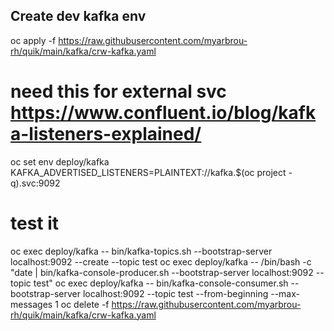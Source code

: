 ## Create dev kafka env
oc apply -f https://raw.githubusercontent.com/myarbrou-rh/quik/main/kafka/crw-kafka.yaml

# need this for external svc https://www.confluent.io/blog/kafka-listeners-explained/
oc set env deploy/kafka KAFKA_ADVERTISED_LISTENERS=PLAINTEXT://kafka.$(oc project -q).svc:9092

# test it
oc exec deploy/kafka -- bin/kafka-topics.sh --bootstrap-server localhost:9092 --create --topic test
oc exec deploy/kafka -- /bin/bash -c "date | bin/kafka-console-producer.sh --bootstrap-server localhost:9092 --topic test"
oc exec deploy/kafka -- bin/kafka-console-consumer.sh --bootstrap-server localhost:9092 --topic test --from-beginning --max-messages 1
oc delete  -f https://raw.githubusercontent.com/myarbrou-rh/quik/main/kafka/crw-kafka.yaml
